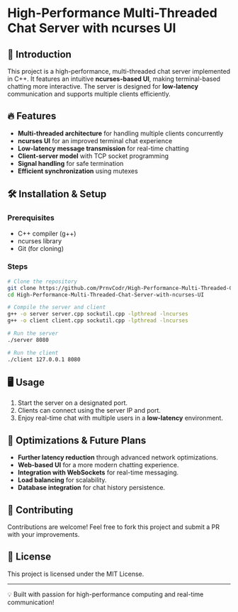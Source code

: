# High-Performance Multi-Threaded Chat Server with ncurses UI

## 🚀 Introduction
This project is a high-performance, multi-threaded chat server implemented in C++. It features an intuitive **ncurses-based UI**, making terminal-based chatting more interactive. The server is designed for **low-latency** communication and supports multiple clients efficiently.

## 🔥 Features
- **Multi-threaded architecture** for handling multiple clients concurrently
- **ncurses UI** for an improved terminal chat experience
- **Low-latency message transmission** for real-time chatting
- **Client-server model** with TCP socket programming
- **Signal handling** for safe termination
- **Efficient synchronization** using mutexes

## 🛠️ Installation & Setup
### Prerequisites
- C++ compiler (g++)
- ncurses library
- Git (for cloning)

### Steps
```sh
# Clone the repository
git clone https://github.com/PrnvCodr/High-Performance-Multi-Threaded-Chat-Server-with-ncurses-UI.git
cd High-Performance-Multi-Threaded-Chat-Server-with-ncurses-UI

# Compile the server and client
g++ -o server server.cpp sockutil.cpp -lpthread -lncurses
g++ -o client client.cpp sockutil.cpp -lpthread -lncurses

# Run the server
./server 8080

# Run the client
./client 127.0.0.1 8080
```

## 🖥️ Usage
1. Start the server on a designated port.
2. Clients can connect using the server IP and port.
3. Enjoy real-time chat with multiple users in a **low-latency** environment.

## 🔧 Optimizations & Future Plans
- **Further latency reduction** through advanced network optimizations.
- **Web-based UI** for a more modern chatting experience.
- **Integration with WebSockets** for real-time messaging.
- **Load balancing** for scalability.
- **Database integration** for chat history persistence.

## 🤝 Contributing
Contributions are welcome! Feel free to fork this project and submit a PR with your improvements.

## 📜 License
This project is licensed under the MIT License.

---
💡 Built with passion for high-performance computing and real-time communication!
